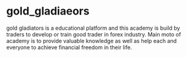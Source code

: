 # gold_gladiaeors

gold gladiators is a educational platform and this academy is build by traders to develop or train good trader in forex industry. Main moto of academy is to provide valuable knowledge as well as help each and everyone to achieve financial freedom in their life. 